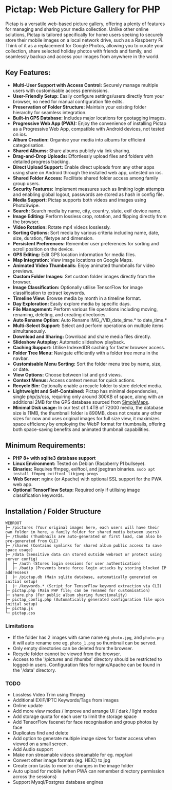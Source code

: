 # Pictap: Web Picture Gallery for PHP

Pictap is a versatile web-based picture gallery, offering a plenty of features for managing and sharing your media collection.
Unlike other online solutions, Pictap is tailored specifically for home users seeking to securely store their mobile images on a local network drive, such as a Raspberry Pi. Think of it as a replacement for Google Photos, allowing you to curate your collection, share selected holiday photos with friends and family, and seamlessly backup and access your images from anywhere in the world.

## Key Features:

* **Multi-User Support with Access Control:** Securely manage multiple users with customisable access permissions.
* **User-Friendly Setup:** Easily configure settings/users directly from your browser, no need for manual configuration file edits.
* **Preservation of Folder Structure:** Maintain your existing folder hierarchy for seamless integration.
* **Built-in GPS Database:** Includes major locations for geotagging images.
* **Progressive Web App (PWA):** Enjoy the convenience of installing Pictap as a Progressive Web App, compatible with Android devices, not tested on ios.
* **Album Creation:** Organise your media into albums for efficient categorisation.
* **Shared Albums:** Share albums publicly via link sharing.
* **Drag-and-Drop Uploads:** Effortlessly upload files and folders with detailed progress tracking.
* **Direct Upload Support:** Enable direct uploads from any other apps using share on Android through the installed web app, untested on ios.
* **Shared Folder Access:** Facilitate shared folder access among family group users.
* **Security Features:** Implement measures such as limiting login attempts and enabling global logout, passwords are stored as hash in config file.
* **Media Support:** Pictap supports both videos and images using PhotoSwipe.
* **Search:** Search media by name, city, country, state, exif device name.
* **Image Editing:** Perform lossless crop, rotation, and flipping directly from the browser.
* **Video Rotation:** Rotate mp4 videos losslessly.
* **Sorting Options:** Sort media by various criteria including name, date, size, duration, filetype and dimension.
* **Persistent Preferences:** Remember user preferences for sorting and scroll position on the device.
* **GPS Editing:** Edit GPS location information for media files.
* **Map Integration:** View image locations on Google Maps.
* **Animated Video Thumbnails:** Enjoy animated thumbnails for video previews.
* **Custom Folder Images:** Set custom folder images directly from the browser.
* **Image Classification:** Optionally utilise TensorFlow for image classification to extract keywords.
* **Timeline View:** Browse media by month in a timeline format.
* **Day Exploration:** Easily explore media by specific days.
* **File Management:** Perform various file operations including moving, renaming, deleting, and creating directories.
* **Auto Rename Option:** Auto Rename IMG_/VID_date_time.\* to date_time.\*
* **Multi-Select Support:** Select and perform operations on multiple items simultaneously.
* **Download and Sharing:** Download and share media files directly.
* **Slideshow Autoplay:** Automatic slideshow playback.
* **Caching Support:** Utilise IndexedDB caching for faster browser access.
* **Folder Tree Menu:** Navigate efficiently with a folder tree menu in the navbar.
* **Customisable Menu Sorting:** Sort the folder menu tree by name, size, or date.
* **View Options:** Choose between list and grid views.
* **Context Menus:** Access context menus for quick actions.
* **Recycle Bin:** Optionally enable a recycle folder to store deleted media.
* **Lightweight and Self-Contained:** Pictap has minimal dependencies, single php/js/css, requiring only around 300KB of space, along with an additional 2MB for the GPS database sourced from [SimpleMaps](https://simplemaps.com/).
* **Minimal Disk usage:** In our test of 1.4TB of 72000 media, the database size is 11MB, the thumbnail folder is 890MB, does not create any other sizes for now and uses original images for full size view, it maximizes space efficiency by employing the WebP format for thumbnails, offering both space-saving benefits and animated thumbnail capabilities.

## Minimum Requirements:

* **PHP 8+ with sqlite3 database support**
* **Linux Environment:** Tested on Debian (Raspberry PI bullseye).
* **Binaries:** Requires ffmpeg, exiftool, and jpegtran binaries. `sudo apt install ffmpeg exiftool libjpeg-progs`
* **Web Server:** nginx (or Apache) with optional SSL support for the PWA web app.
* **Optional TensorFlow Setup:** Required only if utilising image classification keywords.

## Installation / Folder Structure
```
WEBROOT
├─ /pictures (Your original images here, each users will have their own folder in here, a family folder for shared media between users)
├─ /thumbs (Thumbnails are auto-generated on first load, can also be pre-generated from CLI)
├─ /shared (Contains symlinks for shared album public access to save space usage)
├─ /data (Sensitive data can stored outside webroot or protect using server config)
│  ├─ /auth (Stores login sessions for user authentication)
│  ├─ /badip (Prevents brute force login attacks by storing blocked IP addresses)
│  ├─ /pictap.db (Main sqlite database, automatically generated on initial setup)
│  ├─ /keywords.* (Script for TensorFlow keyword extraction via CLI)
├─ pictap.php (Main PHP file; can be renamed for customisation)
├─ share.php (For public album sharing functionality)
├─ pictap_config.php (Automatically generated configuration file upon initial setup)
├─ pictap.js
└─ pictap.css
```

### Limitations
* If the folder has 2 images with same name eg `photo.jpg`, and `photo.png` it will auto rename one eg. `photo_1.png` so thumbnail can be served.
* Only empty directories can be deleted from the browser.
* Recycle folder cannot be viewed from the browser.
* Access to the '/pictures and /thumbs' directory should be restricted to logged-in users. Configuration files for nginx/Apache can be found in the '/data' directory.

### TODO

* Lossless Video Trim using ffmpeg
* Additional EXIF/IPTC Keywords/Tags from images
* Online update
* Add more view modes / improve and arrange UI / dark / light modes
* Add storage quota for each user to limit the storage space
* Add TensorFlow facenet for face recognisation and group photos by face
* Duplicates find and delete
* Add option to generate multiple image sizes for faster access when viewed on a small screen.
* Add Audio support
* Make non streamable videos streamable for eg. mpg/avi
* Convert other image formats (eg. HEIC) to jpg
* Create cron tasks to monitor changes in the image folder
* Auto upload for mobile (when PWA can remember directory permission across the sessions)
* Support Mysql/Postgres database engines



